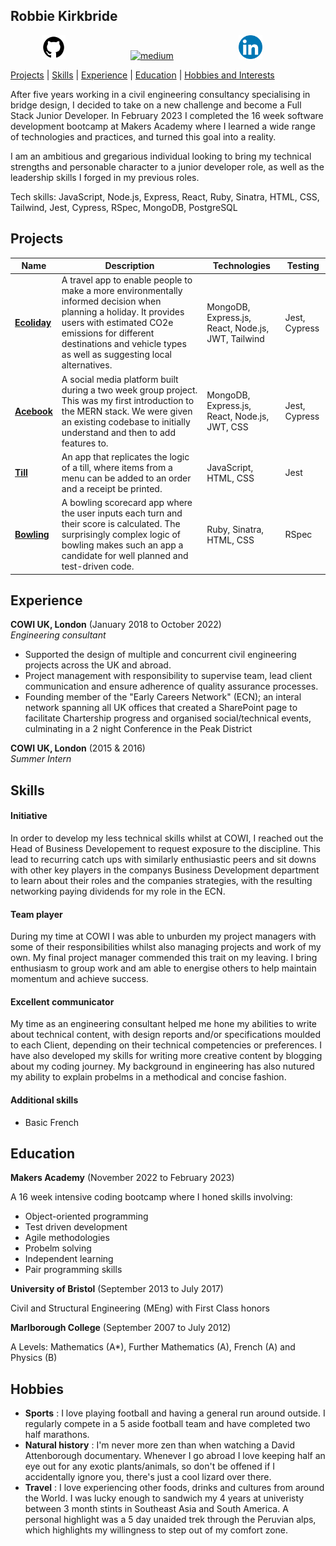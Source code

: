 ## Robbie Kirkbride

<a href="https://github.com/rkirkbride13">
<img src="github.png" alt="github" hspace="50" height="38" width="38"></a> <a href="https://medium.com/@robbie_kirkbride">
<img src="https://cdn1.iconfinder.com/data/icons/social-media-circle-7/512/Circled_Medium_svg5-512.png" alt="medium" hspace="50" height="38" width="38"></a> <a href="https://www.linkedin.com/in/robbie-kirkbride-80103a145/">
<img src="linkedin.png" alt="linkedin" hspace="50" height="38" width="38"></a>

[Projects](#Projects) | [Skills](#Skills) | [Experience](#Experience) | [Education](#Education) | [Hobbies and Interests](#Hobbies) 

After five years working in a civil engineering consultancy specialising in bridge design, I decided to take on a new challenge and become a Full Stack Junior Developer. In February 2023 I completed the 16 week software development bootcamp at Makers Academy where I learned a wide range of technologies and practices, and turned this goal into a reality.

I am an ambitious and gregarious individual looking to bring my technical strengths and personable character to a junior developer role, as well as the leadership skills I forged in my previous roles.

Tech skills: JavaScript, Node.js, Express, React, Ruby, Sinatra, HTML, CSS, Tailwind, Jest, Cypress, RSpec, MongoDB, PostgreSQL

## Projects

| Name               | Description                                 | Technologies      | Testing
| -------------------| --------------------------------------------| ----------------- |----------
| **[Ecoliday](https://github.com/rkirkbride13/Ecoliday)**  | A travel app to enable people to make a more environmentally informed decision when planning a holiday. It provides users with estimated CO2e emissions for different destinations and vehicle types as well as suggesting local alternatives.                           | MongoDB, Express.js, React, Node.js, JWT, Tailwind | Jest, Cypress
| **[Acebook](https://github.com/rkirkbride13/acebook-mern)**      | A social media platform built during a two week group project. This was my first introduction to the MERN stack. We were given an existing codebase to initially understand and then to add features to.                               | MongoDB, Express.js, React, Node.js, JWT, CSS | Jest, Cypress              |
| **[Till](https://github.com/rkirkbride13/tech-tests/tree/main/till)**        | An app that replicates the logic of a till, where items from a menu can be added to an order and a receipt be printed.                                  | JavaScript, HTML, CSS | Jest
| **[Bowling](https://github.com/rkirkbride13/bowling-challenge-ruby)**        | A bowling scorecard app where the user inputs each turn and their score is calculated. The surprisingly complex logic of bowling makes such an app a candidate for well planned and test-driven code.                                    | Ruby, Sinatra, HTML, CSS | RSpec


## Experience

**COWI UK, London** (January 2018 to October 2022)  
*Engineering consultant*

- Supported the design of multiple and concurrent civil engineering projects across the UK and abroad.
- Project management with responsibility to supervise team, lead client communication and ensure adherence of quality assurance processes.
- Founding member of the "Early Careers Network" (ECN); an interal network spanning all UK offices that created a SharePoint page to facilitate Chartership progress and organised social/technical events, culminating in a 2 night Conference in the Peak District

**COWI UK, London** (2015 & 2016)  
*Summer Intern*

## Skills

#### Initiative
In order to develop my less technical skills whilst at COWI, I reached out the Head of Business Developement to request exposure to the discipline. This lead to recurring catch ups with similarly enthusiastic peers and sit downs with other key players in the companys Business Development department to learn about their roles and the companies strategies, with the resulting networking paying dividends for my role in the ECN.

#### Team player
During my time at COWI I was able to unburden my project managers with some of their responsibilities whilst also managing projects and work of my own. My final project manager commended this trait on my leaving. I bring enthusiasm to group work and am able to energise others to help maintain momentum and achieve success.

#### Excellent communicator
My time as an engineering consultant helped me hone my abilities to write about technical content, with design reports and/or specifications moulded to each Client, depending on their technical competencies or preferences. I have also developed my skills for writing more creative content by blogging about my coding journey. My background in engineering has also nutured my ability to explain probelms in a methodical and concise fashion.

#### Additional skills
- Basic French

## Education

**Makers Academy** (November 2022 to February 2023)

A 16 week intensive coding bootcamp where I honed skills involving:
- Object-oriented programming
- Test driven development
- Agile methodologies
- Probelm solving
- Independent learning
- Pair programming skills

**University of Bristol** (September 2013 to July 2017)

Civil and Structural Engineering (MEng) with First Class honors

**Marlborough College** (September 2007 to July 2012)

A Levels: Mathematics (A*), Further Mathematics (A), French (A) and Physics (B)

## Hobbies

- **Sports** : I love playing football and having a general run around outside. I regularly compete in a 5 aside football team and have completed two half marathons.
- **Natural history** : I'm never more zen than when watching a David Attenborough documentary. Whenever I go abroad I love keeping half an eye out for any exotic plants/animals, so don't be offened if I accidentally ignore you, there's just a cool lizard over there.
- **Travel** : I love experiencing other foods, drinks and cultures from around the World. I was lucky enough to sandwich my 4 years at univeristy between 3 month stints in Southeast Asia and South America. A personal highlight was a 5 day unaided trek through the Peruvian alps, which highlights my willingness to step out of my comfort zone.
